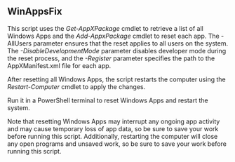 <h2>WinAppsFix</h2>

This script uses the <i>Get-AppXPackage</i> cmdlet to retrieve a list of all Windows Apps and the <i>Add-AppxPackage</i> cmdlet to reset each app. The -AllUsers parameter ensures that the reset applies to all users on the system. The <i>-DisableDevelopmentMode</i> parameter disables developer mode during the reset process, and the <i>-Register</i> parameter specifies the path to the AppXManifest.xml file for each app.

After resetting all Windows Apps, the script restarts the computer using the <i>Restart-Computer</i> cmdlet to apply the changes.

Run it in a PowerShell terminal to reset Windows Apps and restart the system. 

Note that resetting Windows Apps may interrupt any ongoing app activity and may cause temporary loss of app data, so be sure to save your work before running this script. Additionally, restarting the computer will close any open programs and unsaved work, so be sure to save your work before running this script.
